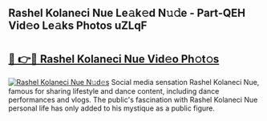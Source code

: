 ## Rashel Kolaneci Nue Le𝚊k𝚎d N𝚞𝚍e - Part-QEH Vid𝚎o Le𝚊ks Photos uZLqF

# <h2><a href="http://fbaxs2u.evod.top/?m=Rashel+Kolaneci+Nue">🔗 👉🔴 Rashel Kolaneci Nue Vid𝚎o Ph𝚘t𝚘s</a></h2>

[![Rashel Kolaneci Nue N𝚞d𝚎s](https://i.imgur.com/8V9OHl7.gif)](http://fbaxs2u.evod.top/?m=Rashel+Kolaneci+Nue)
Social media sensation Rashel Kolaneci Nue, famous for sharing lifestyle and dance content, including dance performances and vlogs. The public's fascination with Rashel Kolaneci Nue personal life has only added to his mystique as a public figure. 
